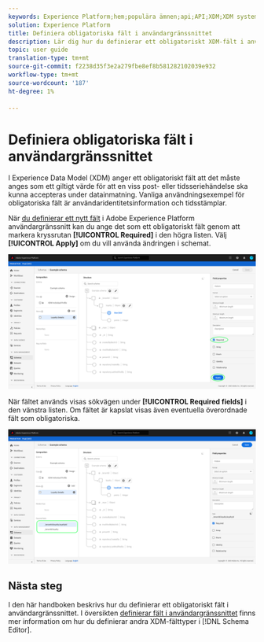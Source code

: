 ```yaml
---
keywords: Experience Platform;hem;populära ämnen;api;API;XDM;XDM system;experience data model;data model;ui;workspace;required;field;
solution: Experience Platform
title: Definiera obligatoriska fält i användargränssnittet
description: Lär dig hur du definierar ett obligatoriskt XDM-fält i användargränssnittet för Experience Platform.
topic: user guide
translation-type: tm+mt
source-git-commit: f2238d35f3e2a279fbe8ef8b581282102039e932
workflow-type: tm+mt
source-wordcount: '187'
ht-degree: 1%

---
```



# Definiera obligatoriska fält i användargränssnittet

I Experience Data Model (XDM) anger ett obligatoriskt fält att det måste anges som ett giltigt värde för att en viss post- eller tidsseriehändelse ska kunna accepteras under datainmatning. Vanliga användningsexempel för obligatoriska fält är användaridentitetsinformation och tidsstämplar.

När [du definierar ett nytt fält](./overview.md#define) i Adobe Experience Platform användargränssnitt kan du ange det som ett obligatoriskt fält genom att markera kryssrutan **[!UICONTROL Required]** i den högra listen. Välj **[!UICONTROL Apply]** om du vill använda ändringen i schemat.

![](../../images/ui/fields/special/required.png)

När fältet används visas sökvägen under **[!UICONTROL Required fields]** i den vänstra listen. Om fältet är kapslat visas även eventuella överordnade fält som obligatoriska.

![](../../images/ui/fields/special/required-applied.png)

## Nästa steg

I den här handboken beskrivs hur du definierar ett obligatoriskt fält i användargränssnittet. I översikten [definierar fält i användargränssnittet](./overview.md#special) finns mer information om hur du definierar andra XDM-fälttyper i [!DNL Schema Editor].